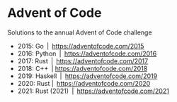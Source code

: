 # Advent of Code
Solutions to the annual Advent of Code challenge
* 2015: Go | https://adventofcode.com/2015
* 2016: Python | https://adventofcode.com/2016
* 2017: Rust | https://adventofcode.com/2017
* 2018: C++ | https://adventofcode.com/2018
* 2019: Haskell | https://adventofcode.com/2019
* 2020: Rust | https://adventofcode.com/2020
* 2021: Rust (2021) | https://adventofcode.com/2021
